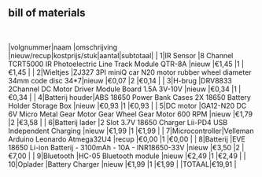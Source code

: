 ## bill of materials
<br />

|volgnummer|naam           |omschrijving                                                           |nieuw/recup|kostprijs/stuk|aantal|subtotaal|
|         1|IR Sensor      |8 Channel TCRT5000 IR Photoelectric Line Track Module QTR-8A           |nieuw      |€1,45         |1     |€1,45    |
|         2|Wieltjes       |ZJ327 3PI miniQ car N20 motor rubber wheel diameter 34mm code disc 34*7|nieuw      |€0,07         |2     |€0,14    |
|         3|H-brug         |DRV8833 2Channel DC Motor Driver Module Board 1.5A 3V-10V              |nieuw      |€0,34         |1     |€0,34    |
|         4|Batterij houder|ABS 18650 Power Bank Cases 2X 18650 Battery Holder Storage Box         |nieuw      |€0,93         |1     |€0,93    |
|         5|DC motor       |GA12-N20 DC 6V Micro Metal Gear Motor Gear Wheel Gear Motor 600 RPM    |nieuw      |€1,79         |2     |€3,58    |
|         6|Batterij lader |2 Slot 3.7V 18650 Charger Lii-PD4 USB Independent Charging             |nieuw      |€1,99         |1     |€1,99    |
|         7|Microcontroller|Velleman Arduino Leonardo Atmega32U4                                   |recup      |€0,00         |1     |€0,00    |
|         8|Batterij       |EVE 18650 Li-ion Batterij - 3100mAh - 10A - INR18650-33V               |nieuw      |€3,50         |2     |€7,00    |
|         9|Bluetooth      |HC-05 Bluetooth module                                                 |nieuw      |€2,49         |1     |€2,49    |
|        10|Oplader      |Battery Charger                                                          |nieuw      |€1,99         |1     |€1,99    |
                                                                                                                              |TOTAAL|€19,91   |
                                                                                                                                
